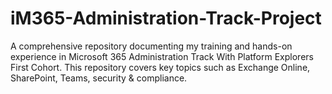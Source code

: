 # iM365-Administration-Track-Project
A comprehensive repository documenting my training and hands-on experience in Microsoft 365 Administration Track With Platform Explorers First Cohort. This repository covers key topics such as Exchange Online, SharePoint, Teams, security &amp; compliance. 
